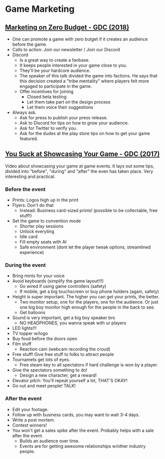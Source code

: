 # Game Marketing

## [Marketing on Zero Budget - GDC (2018)](https://youtu.be/l3QnovWYvwo)

* One can promote a game with zero butget if it creates an audience before the game.
* Calls to action: Join our newsletter / Join our Discord
* Discord
  * Is a great way to create a fanbase.
  * It keeps people interested in your game close to you.
  * They'll be your hardcore audience.
  * The speaker of this talk divided the game into factions. He says that this decision created a "tribe mentality" where players felt more engaged to participate in the game.
  * Offer incentives for joining
    * Closed beta testing
    * Let them take part on the design process
    * Let them voice their suggestions
* Always ask.
  * Ask for press to publish your press release.
  * Ask to Discord for tips on how to grow your audience.
  * Ask for Twitter to verify you.
  * Ask for the dudes at the play store tips on how to get your game featured.

## [You Suck at Showcasing Your Game - GDC (2017)](https://youtu.be/gB8CvsOjDvg)

Video about showcasing your game at game events. It lays out some tips, divided into "before", "during" and "after" the even has taken place. Very interesting and practical.

### Before the event

* Prints: Logos high up in the print
* Flyers: Don't do that
  * Instead: Business card-sized prints! (possible to be collectable, free stuff!)
* Set the game to convention mode
  * Shorter play sessions
  * Unlock everyting
  * Idle card
  * Fill empty seats with AI
  * Safe environment (dont let the player tweak options, streamlined experience)

### During the event

* Bring mints for your voice
* Avoid keyboards (simplify the game layout!!!)
  * Go wired if using game controllers (safety)
  * If mobile, get a big touchscreen or buy phone holders (again, safety)
* Height is super important. The higher you can get your prints, the better.
  * Two monitor setup, one for the players, one for the audience. Or just one big boy monitor high enough for the people in the back to see.
  * Get balloons
* Sound is very important, get a big boy speaker bro
  * NO HEADPHONES, you wanna speak with ur players
* LED lights!!!
* TV topper w/logo
* Buy food before the doors open
* Film stuff
  * Reaction cam (webcam recording the croud)
* Free stuff! Give free stuff to folks to attract people
* Tournamets get lots of eyes.
  * Free steam key to all spectators if hard challenge is won by a player.
* Give the spectators something to do!
  * Design a new character, get a reward!
* Elevator pitch: You'll repeat yourself a lot, THAT'S OKAY!
* Go out and meet people! TALK!

### After the event

* Edit your footage.
* Follow up with business cards, you may want to wait 3-4 days.
* Write a post mortem.
* Contest winners!
* You won't get a sales spike after the event. Probably helps with a sale after the event.
  * Builds an audience over time.
  * Events are for getting awesome relationships w/other industry people.
